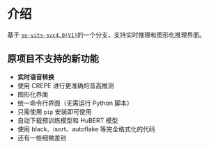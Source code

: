 # 介绍
基于 [`so-vits-svc4.0(V1)`](https://github.com/svc-develop-team/so-vits-svc)的一个分支，支持实时推理和图形化推理界面。

## 原项目不支持的新功能

- **实时语音转换**
- 使用 CREPE 进行更准确的音高推测
- 图形化界面
- 统一命令行界面（无需运行 Python 脚本）
- 只需使用 `pip` 安装即可使用
- 自动下载预训练模型和 HuBERT 模型
- 使用 black、isort、autoflake 等完全格式化的代码
- 还有一些细微差别
